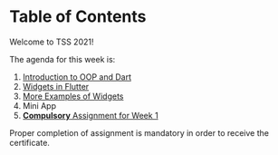 # Table of Contents
Welcome to TSS 2021!

The agenda for this week is:
1. [Introduction to OOP and Dart](./basics.md)
2. [Widgets in Flutter](./widgets.md)
3. [More Examples of Widgets](./Demonstration_of_Widgets.md)
4. Mini App
5. [**Compulsory** Assignment for Week 1](./Assignment.md)

Proper completion of assignment is mandatory in order to receive the certificate.